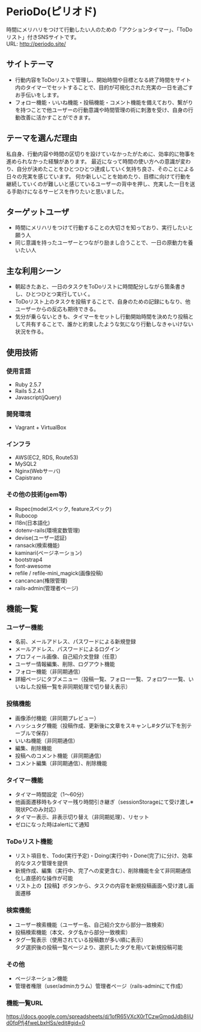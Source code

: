# PerioDo(ピリオド)
時間にメリハリをつけて行動したい人のための「アクションタイマー」、「ToDoリスト」付きSNSサイトです。<br>
URL: <http://periodo.site/>

## サイトテーマ
- 行動内容をToDoリストで管理し、開始時間や目標となる終了時間をサイト内のタイマーでセットすることで、目的が可視化された充実の一日を過ごすお手伝いをします。
- フォロー機能・いいね機能・投稿機能・コメント機能を備えており、繋がりを持つことで他ユーザーの行動意識や時間管理の術に刺激を受け、自身の行動改善に活かすことができます。

## テーマを選んだ理由
私自身、行動内容や時間の区切りを設けていなかったがために、効率的に物事を進められなかった経験があります。
最近になって時間の使い方への意識が変わり、自分が決めたことをひとつひとつ達成していく気持ち良さ、そのことによる日々の充実を感じています。
何か新しいことを始めたり、目標に向けて行動を継続していくのが難しいと感じているユーザーの背中を押し、充実した一日を送る手助けになるサービスを作りたいと思いました。

## ターゲットユーザ
- 時間にメリハリをつけて行動することの大切さを知っており、実行したいと願う人
- 同じ意識を持ったユーザーとつながり励まし合うことで、一日の原動力を養いたい人

## 主な利用シーン
- 朝起きたあと、一日のタスクをToDoリストに時間配分しながら箇条書きし、ひとつひとつ実行していく。
- ToDoリスト上のタスクを投稿することで、自身のための記録にもなり、他ユーザーからの反応も期待できる。
- 気分が乗らないときも、タイマーをセットし行動開始時間を決めたり投稿として共有することで、誰かと約束したような気になり行動しなきゃいけない状況を作る。

## 使用技術
### 使用言語
- Ruby 2.5.7
- Rails 5.2.4.1
- Javascript(jQuery)

### 開発環境
- Vagrant + VirtualBox

### インフラ
- AWS(EC2, RDS, Route53)
- MySQL2
- Nginx(Webサーバ)
- Capistrano

### その他の技術(gem等)
- Rspec(modelスペック, featureスペック)
- Rubocop
- I18n(日本語化)
- dotenv-rails(環境変数管理)
- devise(ユーザー認証)
- ransack(検索機能)
- kaminari(ページネーション)
- bootstrap4
- font-awesome
- refile / refile-mini_magick(画像投稿)
- cancancan(権限管理)
- rails-admin(管理者ページ)

## 機能一覧
### ユーザー機能
- 名前、メールアドレス、パスワードによる新規登録
- メールアドレス、パスワードによるログイン
- プロフィール画像、自己紹介文登録（任意）
- ユーザー情報編集、削除、ログアウト機能
- フォロー機能（非同期通信）
- 詳細ページにタブメニュー（投稿一覧、フォロー一覧、フォロワー一覧、いいねした投稿一覧を非同期処理で切り替え表示）

### 投稿機能
- 画像添付機能（非同期プレビュー）
- ハッシュタグ機能（投稿作成、更新後に文章をスキャンし#タグ以下を別テーブルで保存）
- いいね機能（非同期通信）
- 編集、削除機能
- 投稿へのコメント機能（非同期通信）
- コメント編集（非同期通信）、削除機能

### タイマー機能
- タイマー時間設定（1〜60分）
- 他画面遷移時もタイマー残り時間引き継ぎ（sessionStorageにて受け渡し※現状PCのみ対応）
- タイマー表示、非表示切り替え（非同期処理）、リセット
- ゼロになった時はalertにて通知

### ToDoリスト機能
- リスト項目を、Todo(実行予定)・Doing(実行中)・Done(完了)に分け、効率的なタスク管理を提供
- 新規作成、編集（実行中、完了への変更含む）、削除機能を全て非同期通信化し直感的な操作が可能
- リスト上の【投稿】ボタンから、タスクの内容を新規投稿画面へ受け渡し画面遷移

### 検索機能
- ユーザー検索機能（ユーザー名、自己紹介文から部分一致検索）
- 投稿検索機能（本文、タグ名から部分一致検索）
- タグ一覧表示（使用されている投稿数が多い順に表示）<br>
	タグ選択後の投稿一覧ページより、選択したタグを用いて新規投稿可能

### その他
- ページネーション機能
- 管理者権限（user/adminカラム）管理者ページ（rails-adminにて作成）

### 機能一覧URL
<https://docs.google.com/spreadsheets/d/1ofR65VXcX0rTCzwGmqdJdb8IiUd0fqPfj4fweLbxHSs/edit#gid=0>
